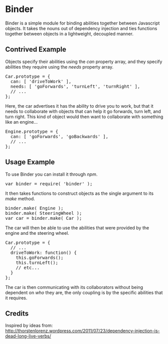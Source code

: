 
Binder
====

Binder is a simple module for binding abilities together between Javascript objects.  It takes the nouns out of dependency injection and ties functions together between objects in a lightweight, decoupled manner.

Contrived Example
----------------

Objects specify their abilities using the _can_ property array, and they specify abilities they require using the _needs_ property array.

<pre>
Car.prototype = {
  can: [ 'driveToWork' ],
  needs: [ 'goForwards', 'turnLeft', 'turnRight' ],
  // ...
};
</pre>

Here, the car advertises it has the ability to drive you to work, but that it needs to collaborate with objects that can help it go forwards, turn left, and turn right.  This kind of object would then want to collaborate with something like an engine...

<pre>
Engine.prototype = {
  can: [ 'goForwards', 'goBackwards' ],
  // ...
};
</pre>

Usage Example
-------------

To use Binder you can install it through _npm_.

<pre>
var binder = require( 'binder' );
</pre>

It then takes functions to construct objects as the single argument to its _make_ method.

<pre>
binder.make( Engine );
binder.make( SteeringWheel );
var car = binder.make( Car );
</pre>

The car will then be able to use the abilities that were provided by the engine and the steering wheel.

<pre>
Car.prototype = {
  // ...
  driveToWork: function() {
    this.goForwards();
    this.turnLeft();
    // etc...
  }
};
</pre>

The car is then communicating with its collaborators without being dependent on _who_ they are, the only coupling is by the specific abilities that it requires.

Credits
-------

Inspired by ideas from: http://thorstenlorenz.wordpress.com/2011/07/23/dependency-injection-is-dead-long-live-verbs/

